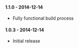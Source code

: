 #### 1.1.0 - 2014-12-14
* Fully functional build process  

#### 1.0.3 - 2014-12-14
* Initial release